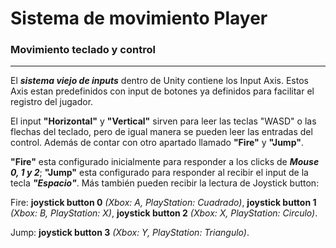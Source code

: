 # Sistema de movimiento Player


### Movimiento teclado y control

---

El ***sistema viejo de inputs*** dentro de Unity contiene los Input Axis. Estos Axis estan predefinidos con input de botones ya definidos para facilitar el registro del jugador.

El input **"Horizontal"** y **"Vertical"** sirven para leer las teclas "WASD" o las flechas del teclado, pero de igual manera se pueden leer las entradas del control. Además de contar con otro apartado llamado **"Fire"** y **"Jump"**.

**"Fire"** esta configurado inicialmente para responder a los clicks de ***Mouse 0, 1 y 2***; **"Jump"** esta configurado para responder al recibir el input de la tecla ***"Espacio"***. Más también pueden recibir la lectura de Joystick button:

Fire: **joystick button 0** *(Xbox: A, PlayStation: Cuadrado)*, **joystick button 1** *(Xbox: B, PlayStation: X)*, **joystick button 2** *(Xbox: X, PlayStation: Circulo)*.

Jump: **joystick button 3** *(Xbox: Y, PlayStation: Triangulo)*.